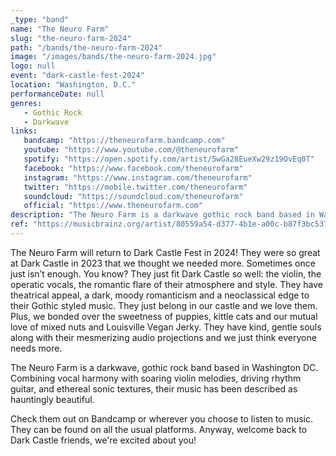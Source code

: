 ```yaml
---
_type: "band"
name: "The Neuro Farm"
slug: "the-neuro-farm-2024"
path: "/bands/the-neuro-farm-2024"
image: "/images/bands/the-neuro-farm-2024.jpg"
logo: null
event: "dark-castle-fest-2024"
location: "Washington, D.C."
performanceDate: null
genres:
   - Gothic Rock
   - Darkwave
links:
   bandcamp: "https://theneurofarm.bandcamp.com"
   youtube: "https://www.youtube.com/@theneurofarm"
   spotify: "https://open.spotify.com/artist/5wGa28EueXw29z19OvEq0T"
   facebook: "https://www.facebook.com/theneurofarm"
   instagram: "https://www.instagram.com/theneurofarm"
   twitter: "https://mobile.twitter.com/theneurofarm"
   soundcloud: "https://soundcloud.com/theneurofarm"
   official: "https://www.theneurofarm.com"
description: "The Neuro Farm is a darkwave gothic rock band based in Washington DC. Combining vocal harmony with soaring violin melodies, driving rhythm guitar, and ethereal sonic textures."
ref: "https://musicbrainz.org/artist/80559a54-d377-4b1e-a00c-b87f3bc537ef"
---
```


The Neuro Farm will return to Dark Castle Fest in 2024! They were so great at Dark Castle in 2023 that we thought we needed more. Sometimes once just isn’t enough. You know?
They just fit Dark Castle so well: the violin, the operatic vocals, the romantic flare of their atmosphere and style.
They have theatrical appeal, a dark, moody romanticism and a neoclassical edge to their Gothic styled music.
They just belong in our castle and we love them.
Plus, we bonded over the sweetness of puppies, kittle cats and our mutual love of mixed nuts and Louisville Vegan Jerky.
They have kind, gentle souls along with their mesmerizing audio projections and we just think everyone needs more.

The Neuro Farm is a darkwave, gothic rock band based in Washington DC. Combining vocal harmony with soaring violin melodies, driving rhythm guitar, and ethereal sonic textures, their music has been described as hauntingly beautiful.

Check them out on Bandcamp or wherever you choose to listen to music. They can be found on all the usual platforms.
Anyway, welcome back to Dark Castle friends, we're excited about you!
